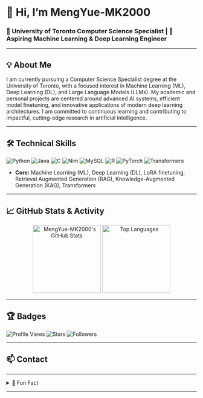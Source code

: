 # 👋 Hi, I’m MengYue-MK2000

### 🏫 University of Toronto Computer Science Specialist | 🚀 Aspiring Machine Learning & Deep Learning Engineer

---

## 💡 About Me

I am currently pursuing a Computer Science Specialist degree at the University of Toronto, with a focused interest in Machine Learning (ML), Deep Learning (DL), and Large Language Models (LLMs). My academic and personal projects are centered around advanced AI systems, efficient model finetuning, and innovative applications of modern deep learning architectures. I am committed to continuous learning and contributing to impactful, cutting-edge research in artificial intelligence.

---

## 🛠️ Technical Skills

![Python](https://img.shields.io/badge/Python-3776AB?style=flat&logo=python&logoColor=white)
![Java](https://img.shields.io/badge/Java-007396?style=flat&logo=java&logoColor=white)
![C](https://img.shields.io/badge/C-00599C?style=flat&logo=c&logoColor=white)
![Nim](https://img.shields.io/badge/Nim-FFE953?style=flat&logo=nim&logoColor=white)
![MySQL](https://img.shields.io/badge/MySQL-4479A1?style=flat&logo=mysql&logoColor=white)
![R](https://img.shields.io/badge/R-276DC3?style=flat&logo=r&logoColor=white)
![PyTorch](https://img.shields.io/badge/PyTorch-EE4C2C?style=flat&logo=pytorch&logoColor=white)
![Transformers](https://img.shields.io/badge/Transformers-FFD43B?style=flat&logo=python&logoColor=black)

- **Core:** Machine Learning (ML), Deep Learning (DL), LoRA finetuning, Retrieval Augmented Generation (RAG), Knowledge-Augmented Generation (KAG), Transformers

---

## 📈 GitHub Stats & Activity

<div align="center">
  <img src="https://github-readme-stats.vercel.app/api?username=MengYue-MK2000&show_icons=true&theme=tokyonight&count_private=true" alt="MengYue-MK2000's GitHub Stats" height="180"/>
  <img src="https://github-readme-stats.vercel.app/api/top-langs/?username=MengYue-MK2000&layout=compact&theme=tokyonight" alt="Top Languages" height="180"/>
</div>

---

## 🏆 Badges

![Profile Views](https://komarev.com/ghpvc/?username=MengYue-MK2000&color=brightgreen&style=flat)
![Stars](https://img.shields.io/github/stars/MengYue-MK2000?style=flat)
![Followers](https://img.shields.io/github/followers/MengYue-MK2000?style=flat)

---

## 📫 Contact



---

<details>
<summary>🌟 Fun Fact</summary>

I am deeply enthusiastic about advancing the state of the art in ML, DL, and LLMs, with a focus on practical and scalable AI solutions.

</details>

---

<!--
Feel free to add new sections as you grow your profile!
-->
